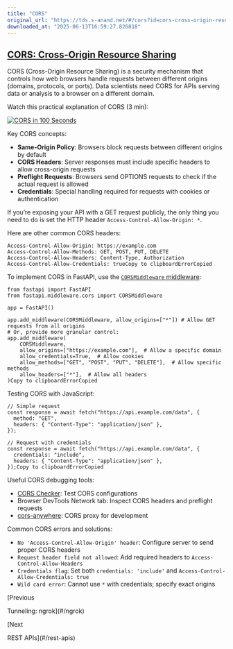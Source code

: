 ```yaml
---
title: "CORS"
original_url: "https://tds.s-anand.net/#/cors?id=cors-cross-origin-resource-sharing"
downloaded_at: "2025-06-13T16:59:27.826818"
---
```


[CORS: Cross-Origin Resource Sharing](#/cors?id=cors-cross-origin-resource-sharing)
-----------------------------------------------------------------------------------

CORS (Cross-Origin Resource Sharing) is a security mechanism that controls how web browsers handle requests between different origins (domains, protocols, or ports). Data scientists need CORS for APIs serving data or analysis to a browser on a different domain.

Watch this practical explanation of CORS (3 min):

[![CORS in 100 Seconds](https://i.ytimg.com/vi_webp/4KHiSt0oLJ0/sddefault.webp)](https://youtu.be/4KHiSt0oLJ0)

Key CORS concepts:

* **Same-Origin Policy**: Browsers block requests between different origins by default
* **CORS Headers**: Server responses must include specific headers to allow cross-origin requests
* **Preflight Requests**: Browsers send OPTIONS requests to check if the actual request is allowed
* **Credentials**: Special handling required for requests with cookies or authentication

If you’re exposing your API with a GET request publicly, the only thing you need to do is set the HTTP header `Access-Control-Allow-Origin: *`.

Here are other common CORS headers:

```
Access-Control-Allow-Origin: https://example.com
Access-Control-Allow-Methods: GET, POST, PUT, DELETE
Access-Control-Allow-Headers: Content-Type, Authorization
Access-Control-Allow-Credentials: trueCopy to clipboardErrorCopied
```

To implement CORS in FastAPI, use the [`CORSMiddleware` middleware](https://fastapi.tiangolo.com/tutorial/cors/):

```
from fastapi import FastAPI
from fastapi.middleware.cors import CORSMiddleware

app = FastAPI()

app.add_middleware(CORSMiddleware, allow_origins=["*"]) # Allow GET requests from all origins
# Or, provide more granular control:
app.add_middleware(
    CORSMiddleware,
    allow_origins=["https://example.com"],  # Allow a specific domain
    allow_credentials=True,  # Allow cookies
    allow_methods=["GET", "POST", "PUT", "DELETE"],  # Allow specific methods
    allow_headers=["*"],  # Allow all headers
)Copy to clipboardErrorCopied
```

Testing CORS with JavaScript:

```
// Simple request
const response = await fetch("https://api.example.com/data", {
  method: "GET",
  headers: { "Content-Type": "application/json" },
});

// Request with credentials
const response = await fetch("https://api.example.com/data", {
  credentials: "include",
  headers: { "Content-Type": "application/json" },
});Copy to clipboardErrorCopied
```

Useful CORS debugging tools:

* [CORS Checker](https://cors-test.codehappy.dev/): Test CORS configurations
* Browser DevTools Network tab: Inspect CORS headers and preflight requests
* [cors-anywhere](https://github.com/Rob--W/cors-anywhere): CORS proxy for development

Common CORS errors and solutions:

* `No 'Access-Control-Allow-Origin' header`: Configure server to send proper CORS headers
* `Request header field not allowed`: Add required headers to `Access-Control-Allow-Headers`
* `Credentials flag`: Set both `credentials: 'include'` and `Access-Control-Allow-Credentials: true`
* `Wild card error`: Cannot use `*` with credentials; specify exact origins

[Previous

Tunneling: ngrok](#/ngrok)

[Next

REST APIs](#/rest-apis)